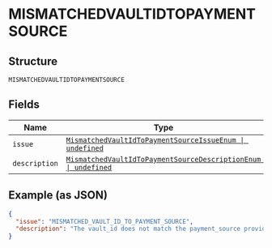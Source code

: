 
# MISMATCHEDVAULTIDTOPAYMENTSOURCE

## Structure

`MISMATCHEDVAULTIDTOPAYMENTSOURCE`

## Fields

| Name | Type | Tags | Description |
|  --- | --- | --- | --- |
| `issue` | [`MismatchedVaultIdToPaymentSourceIssueEnum \| undefined`](../../doc/models/mismatched-vault-id-to-payment-source-issue-enum.md) | Optional | - |
| `description` | [`MismatchedVaultIdToPaymentSourceDescriptionEnum \| undefined`](../../doc/models/mismatched-vault-id-to-payment-source-description-enum.md) | Optional | - |

## Example (as JSON)

```json
{
  "issue": "MISMATCHED_VAULT_ID_TO_PAYMENT_SOURCE",
  "description": "The vault_id does not match the payment_source provided. Please verify that the vault_id token used refers to the matching payment_source and try again. For example, a PayPal token cannot be passed in the vault_id field in the payment_source.card object."
}
```


